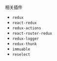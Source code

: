 相关插件
- `redux`
- `react-redux`
- `redux-actions`
- `react-router-redux`
- `redux-logger`
- `redux-thunk`
- `immuable`
- `reselect`